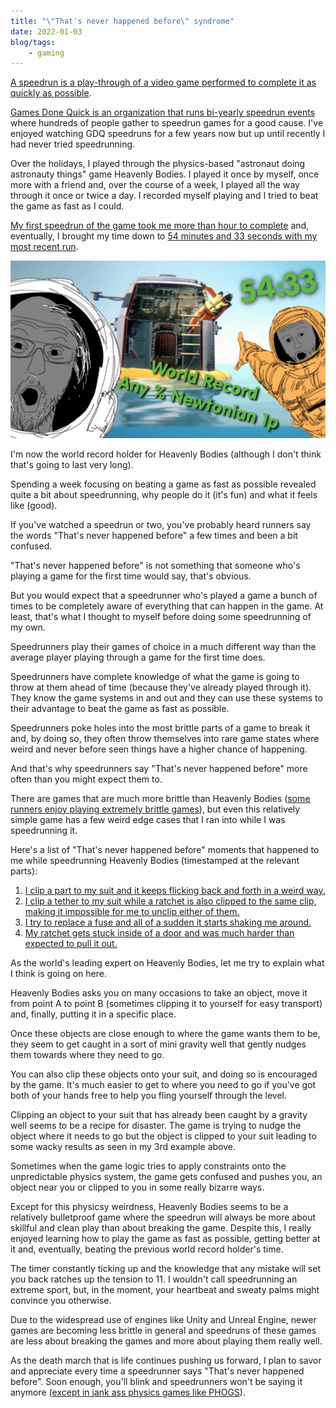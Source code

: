 ```yaml
---
title: "\"That's never happened before\" syndrome"
date: 2022-01-03
blog/tags:
    - gaming
---
```


[A speedrun is a play-through of a video game performed to complete it as quickly as possible](https://en.wikipedia.org/wiki/Speedrun).

[Games Done Quick is an organization that runs bi-yearly speedrun events](https://gamesdonequick.com/) where hundreds of people gather to speedrun games for a good cause. I've enjoyed watching GDQ speedruns for a few years now but up until recently I had never tried speedrunning.

Over the holidays, I played through the physics-based "astronaut doing astronauty things" game Heavenly Bodies. I played it once by myself, once more with a friend and, over the course of a week, I played all the way through it once or twice a day. I recorded myself playing and I tried to beat the game as fast as I could.

[My first speedrun of the game took me more than hour to complete](https://youtu.be/0-qp2HjhADw) and, eventually, I brought my time down to [54 minutes and 33 seconds with my most recent run](https://youtu.be/NK4sCz-UkYA).

![](./speedrun_world_record_thumbnail.jpg)


I'm now the world record holder for Heavenly Bodies (although I don't think that's going to last very long).

Spending a week focusing on beating a game as fast as possible revealed quite a bit about speedrunning, why people do it (it's fun) and what it feels like (good).

If you've watched a speedrun or two, you've probably heard runners say the words "That's never happened before" a few times and been a bit confused.

"That's never happened before" is not something that someone who's playing a game for the first time would say, that's obvious.

But you would expect that a speedrunner who's played a game a bunch of times to be completely aware of everything that can happen in the game. At least, that's what I thought to myself before doing some speedrunning of my own.

Speedrunners play their games of choice in a much different way than the average player playing through a game for the first time does.

Speedrunners have complete knowledge of what the game is going to throw at them ahead of time (because they've already played through it). They know the game systems in and out and they can use these systems to their advantage to beat the game as fast as possible.

Speedrunners poke holes into the most brittle parts of a game to break it and, by doing so, they often throw themselves into rare game states where weird and never before seen things have a higher chance of happening.

And that's why speedrunners say "That's never happened before" more often than you might expect them to.

There are games that are much more brittle than Heavenly Bodies ([some runners enjoy playing extremely brittle games](https://www.youtube.com/watch?v=qVoZnq5E1Jg)), but even this relatively simple game has a few weird edge cases that I ran into while I was speedrunning it.

Here's a list of "That's never happened before" moments that happened to me while speedrunning Heavenly Bodies (timestamped at the relevant parts):

1. [I clip a part to my suit and it keeps flicking back and forth in a weird way.](https://youtu.be/wyLA5BM_Dp0?t=4300)
2. [I clip a tether to my suit while a ratchet is also clipped to the same clip, making it impossible for me to unclip either of them.](https://youtu.be/0-qp2HjhADw?t=1602)
3. [I try to replace a fuse and all of a sudden it starts shaking me around.](https://youtu.be/AIONEtDqJVg?t=2968)
4. [My ratchet gets stuck inside of a door and was much harder than expected to pull it out.](https://youtu.be/NK4sCz-UkYA?t=2801)

As the world's leading expert on Heavenly Bodies, let me try to explain what I think is going on here.

Heavenly Bodies asks you on many occasions to take an object, move it from point A to point B (sometimes clipping it to yourself for easy transport) and, finally, putting it in a specific place.

Once these objects are close enough to where the game wants them to be, they seem to get caught in a sort of mini gravity well that gently nudges them towards where they need to go.

You can also clip these objects onto your suit, and doing so is encouraged by the game. It's much easier to get to where you need to go if you've got both of your hands free to help you fling yourself through the level.

Clipping an object to your suit that has already been caught by a gravity well seems to be a recipe for disaster. The game is trying to nudge the object where it needs to go but the object is clipped to your suit leading to some wacky results as seen in my 3rd example above.

Sometimes when the game logic tries to apply constraints onto the unpredictable physics system, the game gets confused and pushes you, an object near you or clipped to you in some really bizarre ways.

Except for this physicsy weirdness, Heavenly Bodies seems to be a relatively bulletproof game where the speedrun will always be more about skillful and clean play than about breaking the game. Despite this, I really enjoyed learning how to play the game as fast as possible, getting better at it and, eventually, beating the previous world record holder's time.

The timer constantly ticking up and the knowledge that any mistake will set you back ratches up the tension to 11. I wouldn't call speedrunning an extreme sport, but, in the moment, your heartbeat and sweaty palms might convince you otherwise.

Due to the widespread use of engines like Unity and Unreal Engine, newer games are becoming less brittle in general and speedruns of these games are less about breaking the games and more about playing them really well.

As the death march that is life continues pushing us forward, I plan to savor and appreciate every time a speedrunner says "That's never happened before". Soon enough, you'll blink and speedrunners won't be saying it anymore ([except in jank ass physics games like PHOGS](https://youtu.be/Hv8B1DXn7fs?t=2571)).
